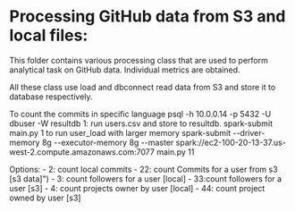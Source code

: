 

# Processing GitHub data from S3 and local files: 

This folder contains various processing class that are used to perform analytical task on GitHub data. Individual metrics are obtained.

All these class use load and dbconnect read data from S3 and store it to database respectively.


To count the commits in specific language
psql -h 10.0.0.14 -p 5432 -U dbuser -W resultdb
1: run users.csv and store to resultdb.
spark-submit main.py 1
to run user_load with larger memory
spark-submit --driver-memory 8g --executor-memory 8g --master spark://ec2-100-20-13-37.us-west-2.compute.amazonaws.com:7077 main.py 11


Options:
      -  2: count local commits
      -  22: count Commits for a user from s3 [s3 data]")
      -  3: count followers for a user [local]
      -  33:count followers for a user [s3]
      -  4: count projects owner by user [local]
      -  44: count project owned by user [s3]
      

